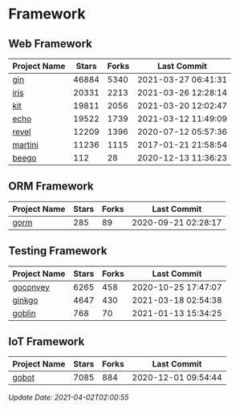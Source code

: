 # Framework

## Web Framework
| Project Name | Stars | Forks | Last Commit |
| ------------ | ----- | ----- | ----------- |
| [gin](https://github.com/gin-gonic/gin) | 46884 | 5340 | 2021-03-27 06:41:31 |
| [iris](https://github.com/kataras/iris) | 20331 | 2213 | 2021-03-26 12:28:14 |
| [kit](https://github.com/go-kit/kit) | 19811 | 2056 | 2021-03-20 12:02:47 |
| [echo](https://github.com/labstack/echo) | 19522 | 1739 | 2021-03-12 11:49:09 |
| [revel](https://github.com/revel/revel) | 12209 | 1396 | 2020-07-12 05:57:36 |
| [martini](https://github.com/go-martini/martini) | 11236 | 1115 | 2017-01-21 21:58:54 |
| [beego](https://github.com/astaxie/beego) | 112 | 28 | 2020-12-13 11:36:23 |

## ORM Framework
| Project Name | Stars | Forks | Last Commit |
| ------------ | ----- | ----- | ----------- |
| [gorm](https://github.com/jinzhu/gorm) | 285 | 89 | 2020-09-21 02:28:17 |

## Testing Framework
| Project Name | Stars | Forks | Last Commit |
| ------------ | ----- | ----- | ----------- |
| [goconvey](https://github.com/smartystreets/goconvey) | 6265 | 458 | 2020-10-25 17:47:07 |
| [ginkgo](https://github.com/onsi/ginkgo) | 4647 | 430 | 2021-03-18 02:54:38 |
| [goblin](https://github.com/franela/goblin) | 768 | 70 | 2021-01-13 15:34:25 |

## IoT Framework
| Project Name | Stars | Forks | Last Commit |
| ------------ | ----- | ----- | ----------- |
| [gobot](https://github.com/hybridgroup/gobot) | 7085 | 884 | 2020-12-01 09:54:44 |

*Update Date: 2021-04-02T02:00:55*